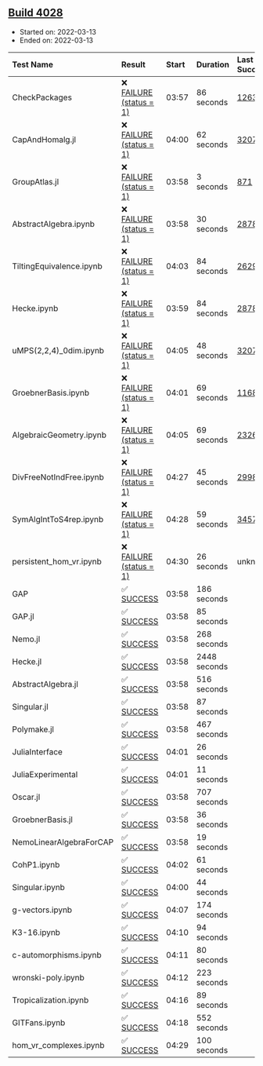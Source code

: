 ## [Build 4028](https://oscarci.mathematik.uni-kl.de/job/oscar-stable/4028/)

* Started on: 2022-03-13
* Ended on: 2022-03-13

| Test Name    | Result | Start | Duration | Last Success | First Failure |
|:-------------|:-------|:------|:---------|:-------------|:--------------|
| CheckPackages | ❌ [FAILURE (status = 1)](https://oscarci.mathematik.uni-kl.de/job/oscar-stable/4028/artifact/logs/build-4028/CheckPackages.log) | 03:57 | 86 seconds | [1263](https://oscarci.mathematik.uni-kl.de/job/oscar-stable/1263/) | [1264](https://oscarci.mathematik.uni-kl.de/job/oscar-stable/1264/) |
| CapAndHomalg.jl | ❌ [FAILURE (status = 1)](https://oscarci.mathematik.uni-kl.de/job/oscar-stable/4028/artifact/logs/build-4028/CapAndHomalg.jl.log) | 04:00 | 62 seconds | [3207](https://oscarci.mathematik.uni-kl.de/job/oscar-stable/3207/) | [3208](https://oscarci.mathematik.uni-kl.de/job/oscar-stable/3208/) |
| GroupAtlas.jl | ❌ [FAILURE (status = 1)](https://oscarci.mathematik.uni-kl.de/job/oscar-stable/4028/artifact/logs/build-4028/GroupAtlas.jl.log) | 03:58 | 3 seconds | [871](https://oscarci.mathematik.uni-kl.de/job/oscar-stable/871/) | [872](https://oscarci.mathematik.uni-kl.de/job/oscar-stable/872/) |
| AbstractAlgebra.ipynb | ❌ [FAILURE (status = 1)](https://oscarci.mathematik.uni-kl.de/job/oscar-stable/4028/artifact/logs/build-4028/AbstractAlgebra.ipynb.log) | 03:58 | 30 seconds | [2878](https://oscarci.mathematik.uni-kl.de/job/oscar-stable/2878/) | [2879](https://oscarci.mathematik.uni-kl.de/job/oscar-stable/2879/) |
| TiltingEquivalence.ipynb | ❌ [FAILURE (status = 1)](https://oscarci.mathematik.uni-kl.de/job/oscar-stable/4028/artifact/logs/build-4028/TiltingEquivalence.ipynb.log) | 04:03 | 84 seconds | [2629](https://oscarci.mathematik.uni-kl.de/job/oscar-stable/2629/) | [2630](https://oscarci.mathematik.uni-kl.de/job/oscar-stable/2630/) |
| Hecke.ipynb | ❌ [FAILURE (status = 1)](https://oscarci.mathematik.uni-kl.de/job/oscar-stable/4028/artifact/logs/build-4028/Hecke.ipynb.log) | 03:59 | 84 seconds | [2878](https://oscarci.mathematik.uni-kl.de/job/oscar-stable/2878/) | [2879](https://oscarci.mathematik.uni-kl.de/job/oscar-stable/2879/) |
| uMPS(2,2,4)_0dim.ipynb | ❌ [FAILURE (status = 1)](https://oscarci.mathematik.uni-kl.de/job/oscar-stable/4028/artifact/logs/build-4028/uMPS-2-2-4-_0dim.ipynb.log) | 04:05 | 48 seconds | [3207](https://oscarci.mathematik.uni-kl.de/job/oscar-stable/3207/) | [3208](https://oscarci.mathematik.uni-kl.de/job/oscar-stable/3208/) |
| GroebnerBasis.ipynb | ❌ [FAILURE (status = 1)](https://oscarci.mathematik.uni-kl.de/job/oscar-stable/4028/artifact/logs/build-4028/GroebnerBasis.ipynb.log) | 04:01 | 69 seconds | [1168](https://oscarci.mathematik.uni-kl.de/job/oscar-stable/1168/) | [1169](https://oscarci.mathematik.uni-kl.de/job/oscar-stable/1169/) |
| AlgebraicGeometry.ipynb | ❌ [FAILURE (status = 1)](https://oscarci.mathematik.uni-kl.de/job/oscar-stable/4028/artifact/logs/build-4028/AlgebraicGeometry.ipynb.log) | 04:05 | 69 seconds | [2326](https://oscarci.mathematik.uni-kl.de/job/oscar-stable/2326/) | [2327](https://oscarci.mathematik.uni-kl.de/job/oscar-stable/2327/) |
| DivFreeNotIndFree.ipynb | ❌ [FAILURE (status = 1)](https://oscarci.mathematik.uni-kl.de/job/oscar-stable/4028/artifact/logs/build-4028/DivFreeNotIndFree.ipynb.log) | 04:27 | 45 seconds | [2998](https://oscarci.mathematik.uni-kl.de/job/oscar-stable/2998/) | [2999](https://oscarci.mathematik.uni-kl.de/job/oscar-stable/2999/) |
| SymAlgIntToS4rep.ipynb | ❌ [FAILURE (status = 1)](https://oscarci.mathematik.uni-kl.de/job/oscar-stable/4028/artifact/logs/build-4028/SymAlgIntToS4rep.ipynb.log) | 04:28 | 59 seconds | [3457](https://oscarci.mathematik.uni-kl.de/job/oscar-stable/3457/) | [3458](https://oscarci.mathematik.uni-kl.de/job/oscar-stable/3458/) |
| persistent_hom_vr.ipynb | ❌ [FAILURE (status = 1)](https://oscarci.mathematik.uni-kl.de/job/oscar-stable/4028/artifact/logs/build-4028/persistent_hom_vr.ipynb.log) | 04:30 | 26 seconds | unknown | unknown |
| GAP | ✅ [SUCCESS](https://oscarci.mathematik.uni-kl.de/job/oscar-stable/4028/artifact/logs/build-4028/GAP.log) | 03:58 | 186 seconds |  |  |
| GAP.jl | ✅ [SUCCESS](https://oscarci.mathematik.uni-kl.de/job/oscar-stable/4028/artifact/logs/build-4028/GAP.jl.log) | 03:58 | 85 seconds |  |  |
| Nemo.jl | ✅ [SUCCESS](https://oscarci.mathematik.uni-kl.de/job/oscar-stable/4028/artifact/logs/build-4028/Nemo.jl.log) | 03:58 | 268 seconds |  |  |
| Hecke.jl | ✅ [SUCCESS](https://oscarci.mathematik.uni-kl.de/job/oscar-stable/4028/artifact/logs/build-4028/Hecke.jl.log) | 03:58 | 2448 seconds |  |  |
| AbstractAlgebra.jl | ✅ [SUCCESS](https://oscarci.mathematik.uni-kl.de/job/oscar-stable/4028/artifact/logs/build-4028/AbstractAlgebra.jl.log) | 03:58 | 516 seconds |  |  |
| Singular.jl | ✅ [SUCCESS](https://oscarci.mathematik.uni-kl.de/job/oscar-stable/4028/artifact/logs/build-4028/Singular.jl.log) | 03:58 | 87 seconds |  |  |
| Polymake.jl | ✅ [SUCCESS](https://oscarci.mathematik.uni-kl.de/job/oscar-stable/4028/artifact/logs/build-4028/Polymake.jl.log) | 03:58 | 467 seconds |  |  |
| JuliaInterface | ✅ [SUCCESS](https://oscarci.mathematik.uni-kl.de/job/oscar-stable/4028/artifact/logs/build-4028/JuliaInterface.log) | 04:01 | 26 seconds |  |  |
| JuliaExperimental | ✅ [SUCCESS](https://oscarci.mathematik.uni-kl.de/job/oscar-stable/4028/artifact/logs/build-4028/JuliaExperimental.log) | 04:01 | 11 seconds |  |  |
| Oscar.jl | ✅ [SUCCESS](https://oscarci.mathematik.uni-kl.de/job/oscar-stable/4028/artifact/logs/build-4028/Oscar.jl.log) | 03:58 | 707 seconds |  |  |
| GroebnerBasis.jl | ✅ [SUCCESS](https://oscarci.mathematik.uni-kl.de/job/oscar-stable/4028/artifact/logs/build-4028/GroebnerBasis.jl.log) | 03:58 | 36 seconds |  |  |
| NemoLinearAlgebraForCAP | ✅ [SUCCESS](https://oscarci.mathematik.uni-kl.de/job/oscar-stable/4028/artifact/logs/build-4028/NemoLinearAlgebraForCAP.log) | 03:58 | 19 seconds |  |  |
| CohP1.ipynb | ✅ [SUCCESS](https://oscarci.mathematik.uni-kl.de/job/oscar-stable/4028/artifact/logs/build-4028/CohP1.ipynb.log) | 04:02 | 61 seconds |  |  |
| Singular.ipynb | ✅ [SUCCESS](https://oscarci.mathematik.uni-kl.de/job/oscar-stable/4028/artifact/logs/build-4028/Singular.ipynb.log) | 04:00 | 44 seconds |  |  |
| g-vectors.ipynb | ✅ [SUCCESS](https://oscarci.mathematik.uni-kl.de/job/oscar-stable/4028/artifact/logs/build-4028/g-vectors.ipynb.log) | 04:07 | 174 seconds |  |  |
| K3-16.ipynb | ✅ [SUCCESS](https://oscarci.mathematik.uni-kl.de/job/oscar-stable/4028/artifact/logs/build-4028/K3-16.ipynb.log) | 04:10 | 94 seconds |  |  |
| c-automorphisms.ipynb | ✅ [SUCCESS](https://oscarci.mathematik.uni-kl.de/job/oscar-stable/4028/artifact/logs/build-4028/c-automorphisms.ipynb.log) | 04:11 | 80 seconds |  |  |
| wronski-poly.ipynb | ✅ [SUCCESS](https://oscarci.mathematik.uni-kl.de/job/oscar-stable/4028/artifact/logs/build-4028/wronski-poly.ipynb.log) | 04:12 | 223 seconds |  |  |
| Tropicalization.ipynb | ✅ [SUCCESS](https://oscarci.mathematik.uni-kl.de/job/oscar-stable/4028/artifact/logs/build-4028/Tropicalization.ipynb.log) | 04:16 | 89 seconds |  |  |
| GITFans.ipynb | ✅ [SUCCESS](https://oscarci.mathematik.uni-kl.de/job/oscar-stable/4028/artifact/logs/build-4028/GITFans.ipynb.log) | 04:18 | 552 seconds |  |  |
| hom_vr_complexes.ipynb | ✅ [SUCCESS](https://oscarci.mathematik.uni-kl.de/job/oscar-stable/4028/artifact/logs/build-4028/hom_vr_complexes.ipynb.log) | 04:29 | 100 seconds |  |  |
